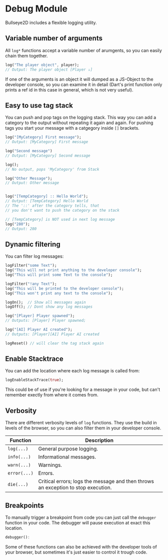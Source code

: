 # Debug Module

Bullseye2D includes a flexible logging utility. 

## Variable number of arguments

All `log*` functions accept a variable number of arumgents, so you can easily chain them together.

```dart
log("The player object", player);
// Output: The player object [Player ↓]
```

If one of the arguments is an object it will dumped as a JS-Object to the developer console, so you can examine it in detail (Dart's print function only prints a ref id in this case in general, which is not very useful).

## Easy to use tag stack

You can push and pop tags on the logging stack. This way you can add a category to the output without repeating it again and again. For pushing tags you start your message with a catgegory inside `[]` brackets.

```dart
log("[MyCategory] First message");
// Output: [MyCategory] First message

log("Second message")
// Output: [MyCategory] Second message

log();
// No output, pops 'MyCategory' from Stack

log("Other Message");
// Output: Other message


log("[TempCategory] :: Hello World");
// Output: [TempCategory] Hello World
// The '::' after the category tells, that
// you don't want to push the category on the stack

// [TempCategory] is NOT used in next log message
log("280");
// Output: 280
```

## Dynamic filtering

You can filter log messages:

```dart
logFilter("some Text");
log("This will not print anything to the developer console");
log("This will print some Text to the console");

logFilter("!any Text");
log("This will be printed to the developer console");
log("This won't print any text to the console");

logOn();  // Show all messages again
logOff(); // Dont show any log messages

log("[Player] Player spawned");
// Outputs: [Player] Player spawned;

log("[AI] Player AI created");
// Outputs: [Player][AI] Player AI created

logReset() // will clear the tag stack again
```

## Enable Stacktrace

You can add the location where each log message is called from:

```dart
logEnableStackTrace(true);
```

This could be of use if you're looking for a message in your code, but can't remember exectly from where it comes from.

## Verbosity

There are different verbosity levels of `log` functions. They use the build in levels of the browser, so you can also filter them in your developer console.


| Function     | Description                                                                             |
|--------------|-----------------------------------------------------------------------------------------|
| `log(...)`   | General purpose logging.                                                                |
| `info(...)`  | Informational messages.                                                                 |
| `warn(...)`  | Warnings.                                                                               |
| `error(...)` | Errors.                                                                                 |
| `die(...)`   | Critical errors; logs the message and then throws an exception to stop execution.       |

## Breakpoints

To manually trigger a breakpoint from code you can just call the `debugger` function in your code. The debugger will pause execution at exact this location.

```dart
debugger():
```

Some of these functions can also be achieved with the developer tools of your browser, but sometimes it's just easier to control it trough code.

